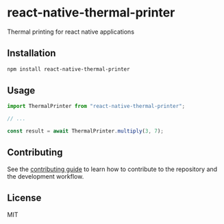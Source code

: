 # react-native-thermal-printer

Thermal printing for react native applications

## Installation

```sh
npm install react-native-thermal-printer
```

## Usage

```js
import ThermalPrinter from "react-native-thermal-printer";

// ...

const result = await ThermalPrinter.multiply(3, 7);
```

## Contributing

See the [contributing guide](CONTRIBUTING.md) to learn how to contribute to the repository and the development workflow.

## License

MIT
